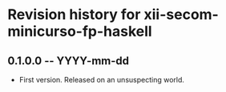 # Revision history for xii-secom-minicurso-fp-haskell

## 0.1.0.0 -- YYYY-mm-dd

* First version. Released on an unsuspecting world.
